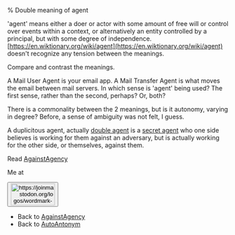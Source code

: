 % Double meaning of agent

'agent' means either a doer or actor with some amount of free will or control over events within a context, or alternatively an entity controlled by a principal, but with some degree of independence.
[https://en.wiktionary.org/wiki/agent](https://en.wiktionary.org/wiki/agent)
doesn't recognize any tension between the meanings.

Compare and contrast the meanings.

A Mail User Agent is your email app. A Mail Transfer Agent is what moves the email between mail servers. In which sense is 'agent' being used? The first sense, rather than the second, perhaps? Or, both?

There is a commonality between the 2 meanings, but is it autonomy, varying in degree? Before, a sense of ambiguity was not felt, I guess.

A duplicitous agent, actually
[double agent](https://en.wikipedia.org/wiki/Double_agent)
is a [secret agent](https://en.wikipedia.org/wiki/Espionage)
who one side believes is working for them against an adversary,
but is actually working for the other side, or themselves,
against them.

Read [AgainstAgency](AgainstAgency.html)

Me at
    <form action='https://mastodon.sdf.org/@drbean'>
    <button type='submit' class='btn'>
    <img src='./mastodon.svg'
        alt='https://joinmastodon.org/logos/wordmark-black-text.svg'
        style='width:100px;height:50px'/>
    </button></form>
    
* Back to [AgainstAgency](AgainstAgency.html)
* Back to [AutoAntonym](AutoAntonym.html)
